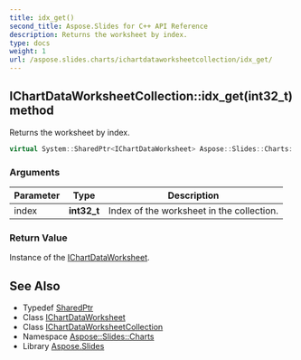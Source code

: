 ```yaml
---
title: idx_get()
second_title: Aspose.Slides for C++ API Reference
description: Returns the worksheet by index.
type: docs
weight: 1
url: /aspose.slides.charts/ichartdataworksheetcollection/idx_get/
---
```

## IChartDataWorksheetCollection::idx_get(int32_t) method


Returns the worksheet by index.

```cpp
virtual System::SharedPtr<IChartDataWorksheet> Aspose::Slides::Charts::IChartDataWorksheetCollection::idx_get(int32_t index)=0
```


### Arguments

| Parameter | Type | Description |
| --- | --- | --- |
| index | **int32_t** | Index of the worksheet in the collection. |

### Return Value

Instance of the [IChartDataWorksheet](../../ichartdataworksheet/).

## See Also

* Typedef [SharedPtr](../../../system/sharedptr/)
* Class [IChartDataWorksheet](../../ichartdataworksheet/)
* Class [IChartDataWorksheetCollection](../)
* Namespace [Aspose::Slides::Charts](../../)
* Library [Aspose.Slides](../../../)